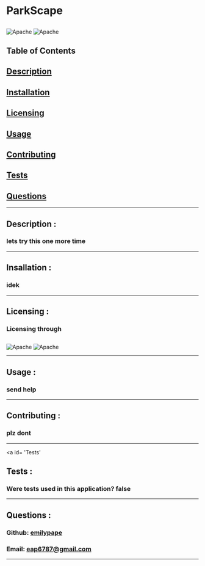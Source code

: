 # ParkScape 
  
  ## 
  ![Apache](https://img.shields.io/badge/License-Apache_2.0-blue.svg)
  ![Apache](https://opensource.org/licenses/Apache-2.0)
  

Table of Contents
---------------------------------
## [Description](#Description)
## [Installation](#Installation)
## [Licensing](#License)
## [Usage](#Usage)
## [Contributing](#Contributing)
## [Tests](#Tests)
## [Questions](#Questions)
----------------------------------



<a id= 'Description'></a>
## Description :

### lets try this one more time
-----------------------

<a id= 'Installation'></a>
## Insallation :
### idek
------------------------

<a id= 'License'></a>
## Licensing :
### Licensing through 
  ## 
  ![Apache](https://img.shields.io/badge/License-Apache_2.0-blue.svg)
  ![Apache](https://opensource.org/licenses/Apache-2.0)
  
------------------------

<a id= 'Usage'></a>
## Usage :
### send help
------------------

<a id= 'Contributing'></a>
## Contributing :
### plz dont
-------------------------

<a id= 'Tests'</a>
## Tests :
### Were tests used in this application? false
------------------------------------------------------- 

<a id= 'Questions'></a>
## Questions :
### Github: [emilypape](https://github.com/emilypape)
### Email: eap6787@gmail.com
-----------------------------

